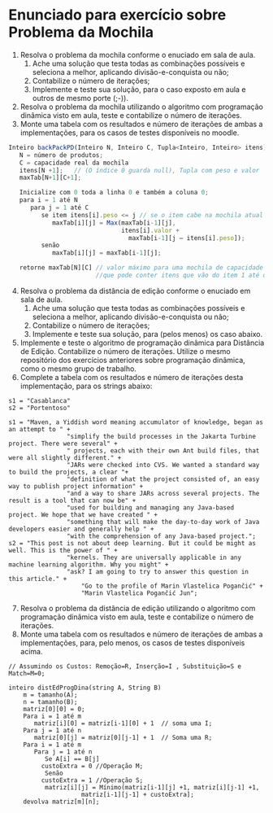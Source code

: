 # Enunciado para exercício sobre Problema da Mochila

1. Resolva o problema da mochila conforme o enuciado em sala de aula. 
   1. Ache uma solução que testa todas as combinações possíveis e seleciona a melhor, aplicando divisão-e-conquista ou não;
   1. Contabilize o número de iterações;
   1. Implemente e teste sua solução, para o caso exposto em aula e outros de mesmo porte (;-)).
1. Resolva o problema da mochila utilizando o algoritmo com programação dinâmica visto em aula, teste e contabilize o número de iterações.
1. Monte uma tabela com os resultados e número de iterações de ambas a implementações, para os casos de testes disponíveis no moodle.
```js
Inteiro backPackPD(Inteiro N, Inteiro C, Tupla<Inteiro, Inteiro> itens)
   N = número de produtos;
   C = capacidade real da mochila
   itens[N +1];   // (O índice 0 guarda null), Tupla com peso e valor
   maxTab[N+1][C+1];

   Inicialize com 0 toda a linha 0 e também a coluna 0;
   para i = 1 até N
      para j = 1 até C
         se item itens[i].peso <= j // se o item cabe na mochila atual
            maxTab[i][j] = Max(maxTab[i-1][j], 
                               itens[i].valor + 
                                 maxTab[i-1][j – itens[i].peso]);
         senão
            maxTab[i][j] = maxTab[i-1][j];

   retorne maxTab[N][C] // valor máximo para uma mochila de capacidade C e 		         
                        //que pode conter itens que vão do item 1 até o item N.
```
4. Resolva o problema da distância de edição conforme o enuciado em sala de aula. 
   1. Ache uma solução que testa todas as combinações possíveis e seleciona a melhor, aplicando divisão-e-conquista ou não;
   1. Contabilize o número de iterações;
   1. Implemente e teste sua solução, para (pelos menos) os caso abaixo.
5. Implemente e teste o algoritmo de programação dinâmica para Distância de Edição. Contabilize o número de iterações. Utilize o mesmo repositório dos exercícios anteriores sobre programação dinâmica, como o mesmo grupo de trabalho. 
6. Complete a tabela com os resultados e número de iterações desta implementação, para os strings abaixo:
```
s1 = "Casablanca"
s2 = "Portentoso"

s1 = "Maven, a Yiddish word meaning accumulator of knowledge, began as an attempt to " +
				"simplify the build processes in the Jakarta Turbine project. There were several" + 
				" projects, each with their own Ant build files, that were all slightly different." +
				"JARs were checked into CVS. We wanted a standard way to build the projects, a clear "+ 
				"definition of what the project consisted of, an easy way to publish project information" +
				"and a way to share JARs across several projects. The result is a tool that can now be" +
				"used for building and managing any Java-based project. We hope that we have created " +
				"something that will make the day-to-day work of Java developers easier and generally help " +
				"with the comprehension of any Java-based project.";
s2 = "This post is not about deep learning. But it could be might as well. This is the power of " +
				"kernels. They are universally applicable in any machine learning algorithm. Why you might" +
				"ask? I am going to try to answer this question in this article." + 
			        "Go to the profile of Marin Vlastelica Pogančić" + 
			        "Marin Vlastelica Pogančić Jun";
```
7. Resolva o problema da distância de edição utilizando o algoritmo com programação dinâmica visto em aula, teste e contabilize o número de iterações.
8. Monte uma tabela com os resultados e número de iterações de ambas a implementações, para, pelo menos, os casos de testes disponíveis acima.
```
// Assumindo os Custos: Remoção=R, Inserção=I , Substituição=S e Match=M=0;

inteiro distEdProgDina(string A, String B)
	m = tamanho(A);
	n = tamanho(B);
	matriz[0][0] = 0;
	Para i = 1 até m
	   matriz[i][0] = matriz[i-1][0] + 1  // soma uma I;
	Para j = 1 até n
	   matriz[0][j] = matriz[0][j-1] + 1  // Soma uma R;
	Para i = 1 até m
	   Para j = 1 até n
	      Se A[i] == B[j]
		 custoExtra = 0 //Operação M;
	      Senão
		 custoExtra = 1 //Operação S;
	      matriz[i][j] = Mínimo(matriz[i-1][j] +1, matriz[i][j-1] +1, 
				    matriz[i-1][j-1] + custoExtra];
	devolva matriz[m][n];
```